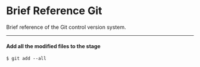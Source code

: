 # Brief Reference Git
Brief reference of the Git control version system.

---

#### Add all the modified files to the stage
```
$ git add --all
```

